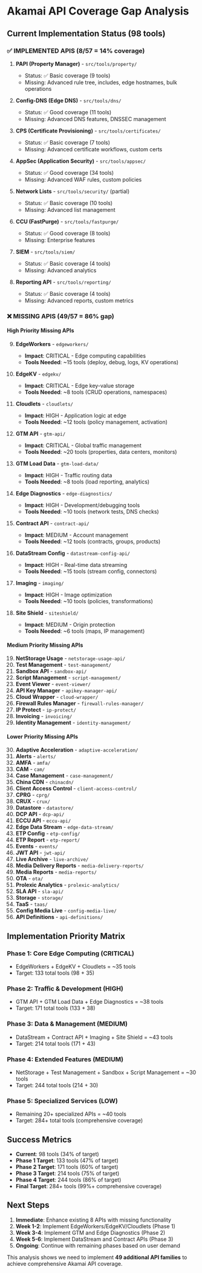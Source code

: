 # Akamai API Coverage Gap Analysis

## Current Implementation Status (98 tools)

### ✅ **IMPLEMENTED APIS (8/57 = 14% coverage)**

1. **PAPI (Property Manager)** - `src/tools/property/`
   - Status: ✅ Basic coverage (9 tools)
   - Missing: Advanced rule tree, includes, edge hostnames, bulk operations

2. **Config-DNS (Edge DNS)** - `src/tools/dns/`
   - Status: ✅ Good coverage (11 tools)
   - Missing: Advanced DNS features, DNSSEC management

3. **CPS (Certificate Provisioning)** - `src/tools/certificates/`
   - Status: ✅ Basic coverage (7 tools)
   - Missing: Advanced certificate workflows, custom certs

4. **AppSec (Application Security)** - `src/tools/appsec/`
   - Status: ✅ Good coverage (34 tools)
   - Missing: Advanced WAF rules, custom policies

5. **Network Lists** - `src/tools/security/` (partial)
   - Status: ✅ Basic coverage (10 tools)
   - Missing: Advanced list management

6. **CCU (FastPurge)** - `src/tools/fastpurge/`
   - Status: ✅ Good coverage (8 tools)
   - Missing: Enterprise features

7. **SIEM** - `src/tools/siem/`
   - Status: ✅ Basic coverage (4 tools)
   - Missing: Advanced analytics

8. **Reporting API** - `src/tools/reporting/`
   - Status: ✅ Basic coverage (4 tools)
   - Missing: Advanced reports, custom metrics

### ❌ **MISSING APIS (49/57 = 86% gap)**

#### **High Priority Missing APIs**

9. **EdgeWorkers** - `edgeworkers/`
   - **Impact**: CRITICAL - Edge computing capabilities
   - **Tools Needed**: ~15 tools (deploy, debug, logs, KV operations)

10. **EdgeKV** - `edgekv/`
    - **Impact**: CRITICAL - Edge key-value storage
    - **Tools Needed**: ~8 tools (CRUD operations, namespaces)

11. **Cloudlets** - `cloudlets/`
    - **Impact**: HIGH - Application logic at edge
    - **Tools Needed**: ~12 tools (policy management, activation)

12. **GTM API** - `gtm-api/`
    - **Impact**: CRITICAL - Global traffic management
    - **Tools Needed**: ~20 tools (properties, data centers, monitors)

13. **GTM Load Data** - `gtm-load-data/`
    - **Impact**: HIGH - Traffic routing data
    - **Tools Needed**: ~8 tools (load reporting, analytics)

14. **Edge Diagnostics** - `edge-diagnostics/`
    - **Impact**: HIGH - Development/debugging tools
    - **Tools Needed**: ~10 tools (network tests, DNS checks)

15. **Contract API** - `contract-api/`
    - **Impact**: MEDIUM - Account management
    - **Tools Needed**: ~12 tools (contracts, groups, products)

16. **DataStream Config** - `datastream-config-api/`
    - **Impact**: HIGH - Real-time data streaming
    - **Tools Needed**: ~15 tools (stream config, connectors)

17. **Imaging** - `imaging/`
    - **Impact**: HIGH - Image optimization
    - **Tools Needed**: ~10 tools (policies, transformations)

18. **Site Shield** - `siteshield/`
    - **Impact**: MEDIUM - Origin protection
    - **Tools Needed**: ~6 tools (maps, IP management)

#### **Medium Priority Missing APIs**

19. **NetStorage Usage** - `netstorage-usage-api/`
20. **Test Management** - `test-management/`
21. **Sandbox API** - `sandbox-api/`
22. **Script Management** - `script-management/`
23. **Event Viewer** - `event-viewer/`
24. **API Key Manager** - `apikey-manager-api/`
25. **Cloud Wrapper** - `cloud-wrapper/`
26. **Firewall Rules Manager** - `firewall-rules-manager/`
27. **IP Protect** - `ip-protect/`
28. **Invoicing** - `invoicing/`
29. **Identity Management** - `identity-management/`

#### **Lower Priority Missing APIs**

30. **Adaptive Acceleration** - `adaptive-acceleration/`
31. **Alerts** - `alerts/`
32. **AMFA** - `amfa/`
33. **CAM** - `cam/`
34. **Case Management** - `case-management/`
35. **China CDN** - `chinacdn/`
36. **Client Access Control** - `client-access-control/`
37. **CPRG** - `cprg/`
38. **CRUX** - `crux/`
39. **Datastore** - `datastore/`
40. **DCP API** - `dcp-api/`
41. **ECCU API** - `eccu-api/`
42. **Edge Data Stream** - `edge-data-stream/`
43. **ETP Config** - `etp-config/`
44. **ETP Report** - `etp-report/`
45. **Events** - `events/`
46. **JWT API** - `jwt-api/`
47. **Live Archive** - `live-archive/`
48. **Media Delivery Reports** - `media-delivery-reports/`
49. **Media Reports** - `media-reports/`
50. **OTA** - `ota/`
51. **Prolexic Analytics** - `prolexic-analytics/`
52. **SLA API** - `sla-api/`
53. **Storage** - `storage/`
54. **TaaS** - `taas/`
55. **Config Media Live** - `config-media-live/`
56. **API Definitions** - `api-definitions/`

## Implementation Priority Matrix

### **Phase 1: Core Edge Computing (CRITICAL)**
- EdgeWorkers + EdgeKV + Cloudlets = ~35 tools
- Target: 133 total tools (98 + 35)

### **Phase 2: Traffic & Development (HIGH)**
- GTM API + GTM Load Data + Edge Diagnostics = ~38 tools  
- Target: 171 total tools (133 + 38)

### **Phase 3: Data & Management (MEDIUM)**
- DataStream + Contract API + Imaging + Site Shield = ~43 tools
- Target: 214 total tools (171 + 43)

### **Phase 4: Extended Features (MEDIUM)**
- NetStorage + Test Management + Sandbox + Script Management = ~30 tools
- Target: 244 total tools (214 + 30)

### **Phase 5: Specialized Services (LOW)**
- Remaining 20+ specialized APIs = ~40 tools
- Target: 284+ total tools (comprehensive coverage)

## Success Metrics

- **Current**: 98 tools (34% of target)
- **Phase 1 Target**: 133 tools (47% of target) 
- **Phase 2 Target**: 171 tools (60% of target)
- **Phase 3 Target**: 214 tools (75% of target)
- **Phase 4 Target**: 244 tools (86% of target)
- **Final Target**: 284+ tools (99%+ comprehensive coverage)

## Next Steps

1. **Immediate**: Enhance existing 8 APIs with missing functionality
2. **Week 1-2**: Implement EdgeWorkers/EdgeKV/Cloudlets (Phase 1)
3. **Week 3-4**: Implement GTM and Edge Diagnostics (Phase 2)
4. **Week 5-6**: Implement DataStream and Contract APIs (Phase 3)
5. **Ongoing**: Continue with remaining phases based on user demand

This analysis shows we need to implement **49 additional API families** to achieve comprehensive Akamai API coverage.